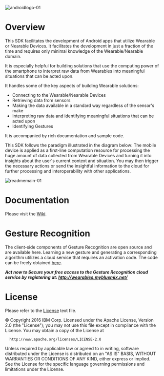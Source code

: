 ![androidlogo-01](https://cloud.githubusercontent.com/assets/13234255/15288112/c57df8aa-1b70-11e6-83a3-fc44ab28ac52.png)

# Overview
This SDK facilitates the development of Android apps that utilize Wearable or Nearable Devices. It facilitates the development in just a fraction of the time and requires only minimal knowledge of the Wearable/Nearable domain.

It is especially helpful for building solutions that use the computing power of the smartphone to interpret raw data from Wearables into meaningful situations that can be acted upon.

It handles some of the key aspects of building Wearable solutions:
- Connecting to the Wearable/Nearable Devices
- Retrieving data from sensors
- Making the data available in a standard way regardless of the sensor's make
- Interpreting raw data and identifying meaningful situations that can be acted upon
- Identifying Gestures

It is accompanied by rich documentation and sample code.

This SDK follows the paradigm illustrated in the diagram below: 
The mobile device is applied as a first-line computation resource for processing the huge amount of data collected from Wearable Devices and turning it into insights about the user's current context and situation. You may then trigger the necessary actions or send the insightful information to the cloud for further processing and interoperability with other applications.

![readmemain-01](https://cloud.githubusercontent.com/assets/13234255/13203271/4ae552c8-d8bd-11e5-97c8-2c0e1204e445.png)


# Documentation
Please visit the [Wiki](https://github.com/ibm-wearables-sdk-for-mobile/ibm-wearables-android-sdk/wiki).

# Gesture Recognition
The client-side components of Gesture Recognition are open source and are available here. Learning a new gesture and generating a corresponding algorithm utilizes a cloud service that requires an activation code. The code can be freely obtained [here](http://wearables.mybluemix.net/).

***Act now to Secure your free access to the Gesture Recognition cloud service by registering at: http://wearables.mybluemix.net/*** 

# License

Please refer to the [License](https://github.com/ibm-wearables-sdk-for-mobile/ibm-wearables-android-sdk/blob/master/License.txt) text file.

© Copyright 2016 IBM Corp.
  Licensed under the Apache License, Version 2.0 (the "License");
  you may not use this file except in compliance with the License.
  You may obtain a copy of the License at
  
      http://www.apache.org/licenses/LICENSE-2.0
      
  Unless required by applicable law or agreed to in writing, software
  distributed under the License is distributed on an "AS IS" BASIS,
  WITHOUT WARRANTIES OR CONDITIONS OF ANY KIND, either express or implied.
  See the License for the specific language governing permissions and
  limitations under the License.
